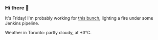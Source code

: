 ### Hi there :wave:

It's Friday! I'm probably working for [this bunch](https://github.com/kohofinancial), lighting a fire under some Jenkins pipeline.

Weather in Toronto: partly cloudy, at +3°C.

